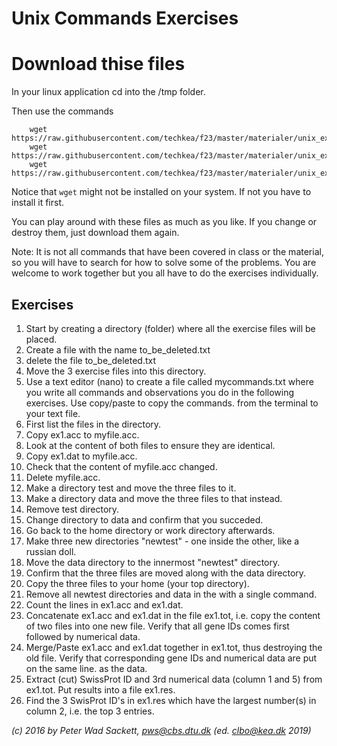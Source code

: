 <!-- JS use if these pages are used as githubpages. can be deleted if used elsewhere -->
<script src="https://code.jquery.com/jquery-3.2.1.min.js"></script>
<script src="../../script.js"></script>


# Unix Commands Exercises

# Download thise files
In your linux application cd into the /tmp folder.    

Then use the commands 

````
	wget https://raw.githubusercontent.com/techkea/f23/master/materialer/unix_exercises/ex1.acc
	wget https://raw.githubusercontent.com/techkea/f23/master/materialer/unix_exercises/ex1.dat
	wget https://raw.githubusercontent.com/techkea/f23/master/materialer/unix_exercises/orphans.sp

````  

Notice that ```` wget ```` might not be installed on your system. If not you have to install it first.

You can play around with these files as much as you like. If you change or destroy them, just download them again.


Note: It is not all commands that have been covered in class or the material, so you will have to search for how to solve some of the problems. You are welcome to work together but you all have to do the exercises individually.   

## Exercises
1. Start by creating a directory (folder) where all the exercise files will be placed.
1. Create a file with the name to_be_deleted.txt
1. delete the file to_be_deleted.txt
1. Move the 3 exercise files into this directory.
1. Use a text editor (nano) to create a file called mycommands.txt where you write all commands and observations you do in the following exercises. Use copy/paste to copy the commands. from the terminal to your text file.
1. First list the files in the directory.
1. Copy ex1.acc to myfile.acc.
1. Look at the content of both files to ensure they are identical.
1. Copy ex1.dat to myfile.acc.
1. Check that the content of myfile.acc changed.
1. Delete myfile.acc.
1. Make a directory test and move the three files to it.
1. Make a directory data and move the three files to that instead.
1. Remove test directory.
1. Change directory to data and confirm that you succeded. 
1. Go back to the home directory or work directory afterwards.
1. Make three new directories "newtest" - one inside the other, like a russian doll.
1. Move the data directory to the innermost "newtest" directory.
1. Confirm that the three files are moved along with the data directory.
1. Copy the three files to your home (your top directory).
1. Remove all newtest directories and data in the with a single command.
1. Count the lines in ex1.acc and ex1.dat.
1. Concatenate ex1.acc and ex1.dat in the file ex1.tot, i.e. copy the content of two files into one new file. Verify that all gene IDs comes first followed by numerical data.
1. Merge/Paste ex1.acc and ex1.dat together in ex1.tot, thus destroying the old file. Verify that corresponding gene IDs and numerical data are put on the same line. as the data.
1. Extract (cut) SwissProt ID and 3rd numerical data (column 1 and 5) from ex1.tot. Put results into a file ex1.res.
1. Find the 3 SwisProt ID's in ex1.res which have the largest number(s) in column 2, i.e. the top 3 entries.


_(c) 2016 by Peter Wad Sackett, pws@cbs.dtu.dk (ed. clbo@kea.dk 2019)_
